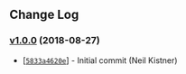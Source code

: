 ## Change Log

### [v1.0.0](https://github.com/wyze/gatsby-plugin/releases/tag/v1.0.0) (2018-08-27)

* [[`5833a4620e`](https://github.com/wyze/gatsby-plugin/commit/5833a4620e)] - Initial commit (Neil Kistner)
